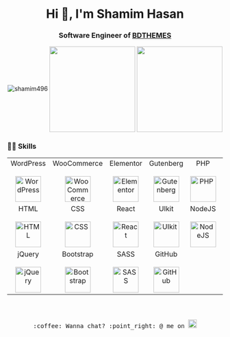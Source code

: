 <h1 align="center">Hi 👋, I'm Shamim Hasan</h1>
<h3 align="center">Software Engineer of <a href='https://bdthemes.com'>BDTHEMES</a></h3>

<p align="center">
  <img src="https://github-profile-trophy.vercel.app/?username=shamim496&row=1&column=7&margin-w=15&margin-h=15&theme=prussian" alt="shamim496" />
  <img height=200 align="center" src="https://github-readme-stats.vercel.app/api?username=shamim496&rank_icon=github&theme=prussian&card_width=250" />
  <img height=200 align="center" src="https://github-readme-stats.vercel.app/api/top-langs?username=shamim496&layout=compact&theme=prussian&langs_count=8&card_width=370" />
</p>

### 👨‍💻 Skills

<table>
  <tbody>
    <tr align="center">
      <td width="14.28%">
        <span>WordPress</span><br><br>
        <img height="60" src="https://cdn.svgporn.com/logos/wordpress-icon.svg" alt="WordPress">
      </td>
      <td width="14.28%">
        <span>WooCommerce</span><br><br>
        <img height="60" src="https://cdn.svgporn.com/logos/woocommerce-icon.svg" alt="WooCommerce">
      </td>
      <td width="14.28%">
        <span>Elementor</span><br><br>
        <img height="60" src="https://elementor.com/wp-content/uploads/2022/07/Elementor-Logo-Symbol-Blue.svg" alt="Elementor">
      </td>
      <td width="14.28%">
        <span>Gutenberg</span><br><br>
        <img height="60" src="https://s.w.org/images/core/2020/06/Gutenberg-mark.svg" alt="Gutenberg">
      </td>
      <td width="14.28%">
        <span>PHP</span><br><br>
        <img height="60" src="https://cdn.svgporn.com/logos/php.svg" alt="PHP">
      </td>
      <td width="14.28%">
        <span>JavaScript</span><br><br>
        <img height="60" src="https://cdn.svgporn.com/logos/javascript.svg" alt="JavaScript">
      </td>
    </tr>
    <tr align="center">
      <td width="14.28%">
        <span>HTML</span><br><br>
        <img height="60" src="https://cdn.svgporn.com/logos/html-5.svg" alt="HTML">
      </td>
      <td width="14.28%">
        <span>CSS</span><br><br>
        <img height="60" src="https://cdn.svgporn.com/logos/css-3.svg" alt="CSS">
      </td>
      <td width="14.28%">
        <span>React</span><br><br>
        <img height="60" src="https://cdn.svgporn.com/logos/react.svg" alt="React">
      </td>
      <td width="14.28%">
        <span>UIkit</span><br><br>
        <img height="60" src="https://cdn.svgporn.com/logos/uikit.svg" alt="UIkit">
      </td>
      <td width="14.28%">
        <span>NodeJS</span><br><br>
        <img height="60" src="https://cdn.svgporn.com/logos/nodejs.svg" alt="NodeJS">
      </td>
      <td width="14.28%">
        <span>MySQL</span><br><br>
        <img height="60" src="https://cdn.svgporn.com/logos/mysql.svg" alt="MySQL">
      </td>
    </tr>
    <tr align="center">
      <td width="14.28%">
        <span>jQuery</span><br><br>
        <img height="60" src="https://cdn.svgporn.com/logos/jquery.svg" alt="jQuery">
      </td>
      <td width="14.28%">
        <span>Bootstrap</span><br><br>
        <img height="60" src="https://cdn.svgporn.com/logos/bootstrap.svg" alt="Bootstrap">
      </td>
      <td width="14.28%">
        <span>SASS</span><br><br>
        <img height="60" src="https://cdn.svgporn.com/logos/sass.svg" alt="SASS">
      </td>
      <td width="14.28%">
        <span>GitHub</span><br><br>
        <img height="60" src="https://cdn.svgporn.com/logos/github-icon.svg" alt="GitHub">
      </td>
      <td width="14.28%"></td>
      <td width="14.28%"></td>
    </tr>
  </tbody>
</table>

<p align="center">
  <samp>
    <br><br>:coffee: Wanna chat? :point_right: @ me on
    <a href="https://t.me/Shamimhasan496" target=”_blank”>
      <img src="https://cdn.svgporn.com/logos/telegram.svg" style="padding-top:10px"  width="20px"></a>
  </samp>
</p>
